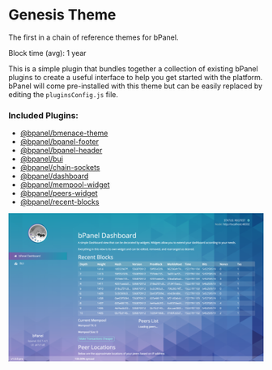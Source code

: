# Genesis Theme
The first in a chain of reference themes for bPanel.

Block time (avg): 1 year

This is a simple plugin that bundles together a collection of existing
bPanel plugins to create a useful interface to help you get started
with the platform. bPanel will come pre-installed with this theme but
can be easily replaced by editing the `pluginsConfig.js` file.

### Included Plugins:
- [@bpanel/bmenace-theme](https://github.com/bpanel-org/bmenace-theme)
- [@bpanel/bpanel-footer](https://github.com/bpanel-org/bpanel-footer)
- [@bpanel/bpanel-header](https://github.com/bpanel-org/bpanel-header)
- [@bpanel/bui](https://github.com/bpanel-org/bui)
- [@bpanel/chain-sockets](https://github.com/bpanel-org/chain-sockets)
- [@bpanel/dashboard](https://github.com/bpanel-org/dashboard)
- [@bpanel/mempool-widget](https://github.com/bpanel-org/mempool-widget)
- [@bpanel/peers-widget](https://github.com/bpanel-org/peers-widget)
- [@bpanel/recent-blocks](https://github.com/bpanel-org/recent-blocks)

![screenshot](https://raw.githubusercontent.com/bpanel-org/genesis-theme/master/screenshot.png "Genesis Theme")
